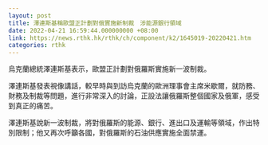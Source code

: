 ```yaml
---
layout: post
title: 澤連斯基稱歐盟正計劃對俄實施新制裁　涉能源銀行領域
date: 2022-04-21 16:59:44.000000000 +08:00
link: https://news.rthk.hk/rthk/ch/component/k2/1645019-20220421.htm
categories: rthk
---
```


烏克蘭總統澤連斯基表示，歐盟正計劃對俄羅斯實施新一波制裁。

澤連斯基發表視像講話，較早時與到訪烏克蘭的歐洲理事會主席米歇爾，就防務、財務及制裁等問題，進行非常深入的討論，正設法讓俄羅斯整個國家及俄軍，感受到真正的痛苦。

澤連斯基說新一波制裁，將對俄羅斯的能源、銀行、進出口及運輸等領域，作出特別限制；他又再次呼籲各國，對俄羅斯的石油供應實施全面禁運。
